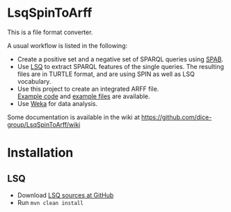 # LsqSpinToArff

This is a file format converter.

A usual workflow is listed in the following:

- Create a positive set and a negative set of SPARQL queries using [SPAB](https://github.com/dice-group/SPAB).
- Use [LSQ](https://dice-group.github.io/LSQ/) to extract SPARQL features of the single queries. The resulting files are in TURTLE format, and are using SPIN as well as LSQ vocabulary.
- Use this project to create an integrated ARFF file.  
  [Example code](https://github.com/dice-group/LsqSpinToArff/blob/master/src/test/java/org/dice_research/LsqSpinToArff/LsqSpinToArffTest.java) and [example files](https://github.com/dice-group/LsqSpinToArff/tree/master/src/main/resources) are available.
- Use [Weka](https://www.cs.waikato.ac.nz/ml/weka/) for data analysis.

Some documentation is available in the wiki at https://github.com/dice-group/LsqSpinToArff/wiki

# Installation

## LSQ

- Download [LSQ sources at GitHub](https://github.com/dice-group/LSQ/releases/tag/v1.0.0)
- Run `mvn clean install`